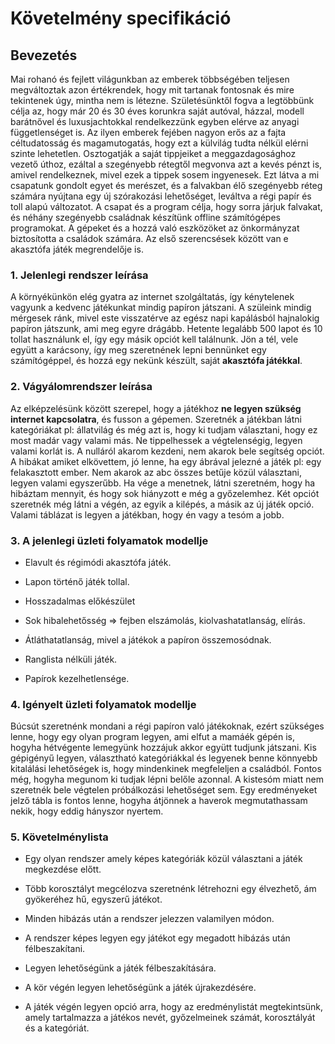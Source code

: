 # Követelmény specifikáció
## Bevezetés
Mai rohanó és fejlett világunkban az emberek többségében teljesen megváltoztak
 azon értékrendek, hogy mit tartanak fontosnak és mire tekintenek úgy,
 mintha nem is létezne. Születésünktől fogva a legtöbbünk célja az, hogy 
 már 20 és 30 éves korunkra saját autóval, házzal, modell barátnővel és 
 luxusjachtokkal rendelkezzünk egyben elérve az anyagi függetlenséget is.
 Az ilyen emberek fejében nagyon erős az a fajta céltudatosság és magamutogatás,
  hogy ezt a külvilág tudta nélkül elérni szinte lehetetlen.
 Osztogatják a saját tippjeiket a meggazdagosághoz vezető úthoz, ezáltal
  a szegényebb rétegtől megvonva azt a kevés pénzt is, amivel rendelkeznek,
   mivel ezek a tippek sosem ingyenesek.
 Ezt látva a mi csapatunk gondolt egyet és merészet, és a falvakban élő
  szegényebb réteg számára nyújtana egy új szórakozási lehetőséget, leváltva
   a régi papír és toll alapú változatot.
 A csapat és a program célja, hogy sorra járjuk falvakat, és néhány szegényebb
  családnak készítünk offline számítógépes programokat.
 A gépeket és a hozzá való eszközöket az önkormányzat biztosította a családok számára.
 Az első szerencsések között van e akasztófa játék megrendelője is.
### 1. Jelenlegi rendszer leírása
A környékünkön elég gyatra az internet szolgáltatás, így kénytelenek vagyunk a kedvenc játékunkat mindig papíron játszani.
A szüleink mindig mérgesek ránk, mivel este visszatérve az egész napi kapálásból hajnalokig papíron játszunk, ami meg egyre drágább.
Hetente legalább 500 lapot és 10 tollat használunk el, így egy másik opciót kell találnunk.
Jön a tél, vele együtt a karácsony, így meg szeretnének lepni bennünket egy számítógéppel, és hozzá egy nekünk készült, saját **akasztófa játékkal**.
### 2. Vágyálomrendszer leírása
Az elképzelésünk között szerepel, hogy a játékhoz **ne legyen szükség internet kapcsolatra**, és fusson a gépemen.
Szeretnék a játékban látni kategóriákat pl: állatvilág és még azt is, hogy ki tudjam választani, hogy ez most madár vagy valami más.
Ne tippelhessek a végtelenségig, legyen valami korlát is. A nulláról akarom kezdeni, nem akarok bele segítség opciót.
A hibákat amiket elkövettem, jó lenne, ha egy ábrával jelezné a játék pl: egy felakasztott ember.
Nem akarok az abc összes betűje közül választani, legyen valami egyszerűbb.
Ha vége a menetnek, látni szeretném, hogy ha hibáztam mennyit, és hogy sok hiányzott e még a győzelemhez.
Két opciót szeretnék még látni a végén, az egyik a kilépés, a másik az új játék opció.
Valami táblázat is legyen a játékban, hogy én vagy a tesóm a jobb.
### 3. A jelenlegi üzleti folyamatok modellje

*   Elavult és régimódi akasztófa játék.

*   Lapon történő játék tollal.

*   Hosszadalmas előkészület

*   Sok hibalehetősség => fejben elszámolás, kiolvashatatlanság, elírás.

*   Átláthatatlanság, mivel a játékok a papíron összemosódnak.

*   Ranglista nélküli játék.

*   Papírok kezelhetlensége.
### 4. Igényelt üzleti folyamatok modellje
Búcsút szeretnénk mondani a régi papíron való játékoknak, ezért szükséges lenne, hogy
egy olyan program legyen, ami elfut a mamáék gépén is, hogyha hétvégente lemegyünk hozzájuk akkor együtt tudjunk játszani.
Kis gépigényű legyen, választható kategóriákkal és legyenek benne könnyebb kitalálási lehetőségek is, hogy mindenkinek megfeleljen a családból.
Fontos még, hogyha megunom ki tudjak lépni belőle azonnal. A kistesóm miatt nem szeretnék bele végtelen próbálkozási lehetőséget sem.
Egy eredményeket jelző tábla is fontos lenne, hogyha átjönnek a haverok megmutathassam nekik, hogy eddig hányszor nyertem.
### 5. Követelménylista

*   Egy olyan rendszer amely képes kategóriák közül választani a játék megkezdése előtt.

*   Több korosztályt megcélozva szeretnénk létrehozni egy élvezhető, ám gyökeréhez hű, egyszerű játékot.

*   Minden hibázás után a rendszer jelezzen valamilyen módon.

*  A rendszer képes legyen egy játékot egy megadott hibázás után félbeszakítani.

*  Legyen lehetőségünk a játék félbeszakítására.

*  A kör végén legyen lehetőségünk a játék újrakezdésére.

*  A játék végén legyen opció arra, hogy az eredménylistát megtekintsünk, amely tartalmazza a játékos nevét, győzelmeinek számát, korosztályát és a kategóriát.
